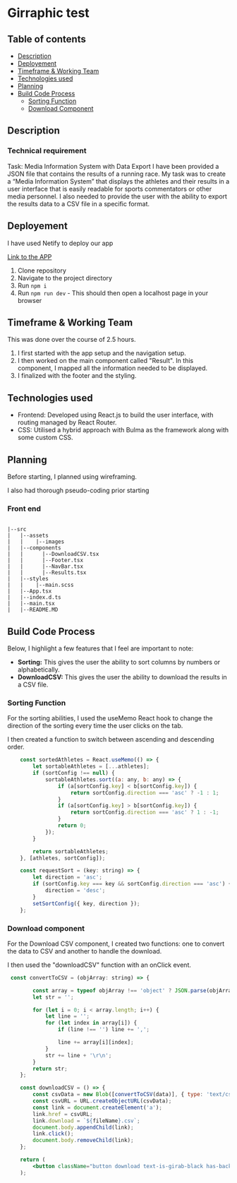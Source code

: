 # Girraphic test

## Table of contents

- [Description](#description)
- [Deployement](#deployement)
- [Timeframe & Working Team](#timeframe--working-team)
- [Technologies used](#technologies-used)
- [Planning](#planning)
- [Build Code Process](#build-code-process)
  - [Sorting Function](#sorting-function)
  - [Download Component](#download-component)

## Description
### Technical requirement

Task: Media Information System with Data Export
I have been provided a JSON file that contains the results of a running race. My task was to create a “Media Information System” that displays the athletes and their results in a user interface that is easily readable for sports commentators or other media personnel. I also needed to provide the user with the ability to export the results data to a CSV file in a specific format.

## Deployement

I have used Netify to deploy our app

[Link to the APP](https://girraphictest.netlify.app/)

1. Clone repository
2. Navigate to the project directory
3. Run `npm i`
4. Run `npm run dev` - This should then open a localhost page in your browser

## Timeframe & Working Team

 This was done over the course of 2.5 hours.
 
 1. I first started with the app setup and the navigation setup.
 2. I then worked on the main component called "Result". In this component, I mapped all the information needed to be displayed.
 3. I finalized with the footer and the styling.

## Technologies used
- Frontend: Developed using React.js to build the user interface, with routing managed by React Router.
- CSS: Utilised a hybrid approach with Bulma as the framework along with some custom CSS.

## Planning
Before starting, I planned using wireframing.

I also had thorough pseudo-coding prior starting

### Front end
```plaintext

|--src
|   |--assets
|   |    |--images
|   |--components
|   |      |--DownloadCSV.tsx
|   |      |--Footer.tsx
|   |      |--NavBar.tsx
|   |      |--Results.tsx
|   |--styles
|   |    |--main.scss
|   |--App.tsx
|   |--index.d.ts
|   |--main.tsx
|   |--README.MD

```

## Build Code Process
Below, I highlight a few features that I feel are important to note:

- **Sorting:** This gives the user the ability to sort columns by numbers or alphabetically.
- **DownloadCSV:** This gives the user the ability to download the results in a CSV file.


### Sorting Function
For the sorting abilities, I used the useMemo React hook to change the direction of the sorting every time the user clicks on the tab.

I then created a function to switch between ascending and descending order.
```jsx
    const sortedAthletes = React.useMemo(() => {
        let sortableAthletes = [...athletes];
        if (sortConfig !== null) {
            sortableAthletes.sort((a: any, b: any) => {
                if (a[sortConfig.key] < b[sortConfig.key]) {
                    return sortConfig.direction === 'asc' ? -1 : 1;
                }
                if (a[sortConfig.key] > b[sortConfig.key]) {
                    return sortConfig.direction === 'asc' ? 1 : -1;
                }
                return 0;
            });
        }

        return sortableAthletes;
    }, [athletes, sortConfig]);

    const requestSort = (key: string) => {
        let direction = 'asc';
        if (sortConfig.key === key && sortConfig.direction === 'asc') {
            direction = 'desc';
        }
        setSortConfig({ key, direction });
    };
```

### Download component
For the Download CSV component, I created two functions: one to convert the data to CSV and another to handle the download.

I then used the "downloadCSV" function with an onClick event.
```jsx
 const convertToCSV = (objArray: string) => {

        const array = typeof objArray !== 'object' ? JSON.parse(objArray) : objArray;
        let str = '';

        for (let i = 0; i < array.length; i++) {
            let line = '';
            for (let index in array[i]) {
                if (line !== '') line += ',';

                line += array[i][index];
            }
            str += line + '\r\n';
        }
        return str;
    };

    const downloadCSV = () => {
        const csvData = new Blob([convertToCSV(data)], { type: 'text/csv' });
        const csvURL = URL.createObjectURL(csvData);
        const link = document.createElement('a');
        link.href = csvURL;
        link.download = `${fileName}.csv`;
        document.body.appendChild(link);
        link.click();
        document.body.removeChild(link);
    };

    return (
        <button className="button download text-is-girab-black has-background-yellow mt-5" onClick={downloadCSV}>Download CSV</button>
    );
```